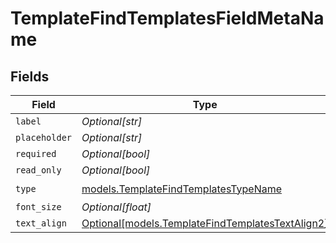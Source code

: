 # TemplateFindTemplatesFieldMetaName


## Fields

| Field                                                                                            | Type                                                                                             | Required                                                                                         | Description                                                                                      |
| ------------------------------------------------------------------------------------------------ | ------------------------------------------------------------------------------------------------ | ------------------------------------------------------------------------------------------------ | ------------------------------------------------------------------------------------------------ |
| `label`                                                                                          | *Optional[str]*                                                                                  | :heavy_minus_sign:                                                                               | N/A                                                                                              |
| `placeholder`                                                                                    | *Optional[str]*                                                                                  | :heavy_minus_sign:                                                                               | N/A                                                                                              |
| `required`                                                                                       | *Optional[bool]*                                                                                 | :heavy_minus_sign:                                                                               | N/A                                                                                              |
| `read_only`                                                                                      | *Optional[bool]*                                                                                 | :heavy_minus_sign:                                                                               | N/A                                                                                              |
| `type`                                                                                           | [models.TemplateFindTemplatesTypeName](../models/templatefindtemplatestypename.md)               | :heavy_check_mark:                                                                               | N/A                                                                                              |
| `font_size`                                                                                      | *Optional[float]*                                                                                | :heavy_minus_sign:                                                                               | N/A                                                                                              |
| `text_align`                                                                                     | [Optional[models.TemplateFindTemplatesTextAlign2]](../models/templatefindtemplatestextalign2.md) | :heavy_minus_sign:                                                                               | N/A                                                                                              |
